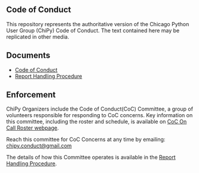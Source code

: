 ## Code of Conduct

This repository represents the authoritative version of the Chicago Python
User Group (ChiPy) Code of Conduct. The text contained here may be replicated
in other media.

## Documents

* [Code of Conduct](./code-of-conduct.md)
* [Report Handling Procedure](./report-handling-procedure.md)

## Enforcement

ChiPy Organizers include the Code of Conduct(CoC) Committee, a group of
volunteers responsible for responding to CoC concerns. Key information on this
committee, including the roster and schedule, is available on [CoC On Call
Roster webpage](http://www.chipy.org/pages/conduct-on-call/).

Reach this committee for CoC Concerns at any time by emailing:
[chipy.conduct@gmail.com](mailto:chipy.conduct@gmail.com)

The details of how this Committee operates is available in the [Report Handling
Procedure](./report-handling-procedure.md).
